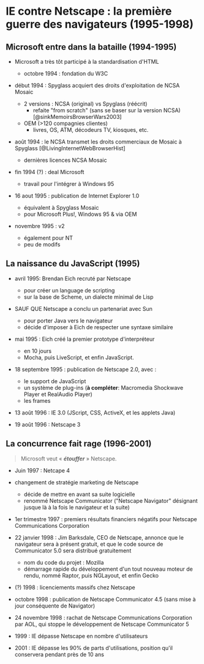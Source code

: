# IE contre Netscape : la première guerre des navigateurs (1995-1998)

## Microsoft entre dans la bataille (1994-1995)

- Microsoft a très tôt participé à la standardisation d'HTML

  - octobre 1994 : fondation du W3C

- début 1994 : Spyglass acquiert des droits d'exploitation de NCSA Mosaic

  - 2 versions : NCSA (original) vs Spyglass (réécrit)
    - refaite "from scratch" (sans se baser sur la version NCSA) [@sinkMemoirsBrowserWars2003]
  - OEM (>120 compagnies clientes)
    - livres, OS, ATM, décodeurs TV, kiosques, etc.

- août 1994 : le NCSA transmet les droits commerciaux de Mosaic à Spyglass [@LivingInternetWebBrowserHist]
  - dernières licences NCSA Mosaic
- fin 1994 (?) : deal Microsoft

  - travail pour l'intégrer à Windows 95

- 16 aout 1995 : publication de Internet Explorer 1.0

  - équivalent à Spyglass Mosaic
  - pour Microsoft Plus!, Windows 95 & via OEM

- novembre 1995 : v2
  - également pour NT
  - peu de modifs

## La naissance du JavaScript (1995)

- avril 1995: Brendan Eich recruté par Netscape

  - pour créer un language de scripting
  - sur la base de Scheme, un dialecte minimal de Lisp

- SAUF QUE Netscape a conclu un partenariat avec Sun

  - pour porter Java vers le navigateur
  - décide d'imposer à Eich de respecter une syntaxe similaire

- mai 1995 : Eich créé la premier prototype d'interpréteur

  - en 10 jours
  - Mocha, puis LiveScript, et enfin JavaScript.

- 18 septembre 1995 : publication de Netscape 2.0, avec :

  - le support de JavaScript
  - un système de plug-ins (**à compléter**: Macromedia Shockwave Player et RealAudio Player)
  - les frames

- 13 août 1996 : IE 3.0 (JScript, CSS, ActiveX, et les applets Java)
- 19 août 1996 : Netscape 3

## La concurrence fait rage (1996-2001)

> Microsoft veut « **_étouffer_** » Netscape.

- Juin 1997 : Netcape 4
- changement de stratégie marketing de Netscape

  - décide de mettre en avant sa suite logicielle
  - renommé Netscape Communicator ("Netscape Navigator" désignant jusque là à la fois le navigateur et la suite)

- 1er trimestre 1997 : premiers résultats financiers négatifs pour Netscape Communications Corporation

- 22 janvier 1998 : Jim Barksdale, CEO de Netscape, annonce que le navigateur sera à présent gratuit, et que le code source de Communicator 5.0 sera distribué gratuitement

  - nom du code du projet : Mozilla
  - démarrage rapide du développement d'un tout nouveau moteur de rendu, nommé Raptor, puis NGLayout, et enfin Gecko

- (?) 1998 : licenciements massifs chez Netscape

- octobre 1998 : publication de Netscape Communicator 4.5 (sans mise à jour conséquente de Navigator)

- 24 novembre 1998 : rachat de Netscape Communications Corporation par AOL, qui stoppe le développement de Netscape Communicator 5

- 1999 : IE dépasse Netscape en nombre d'utilisateurs
- 2001 : IE dépasse les 90% de parts d'utilisations, position qu'il conservera pendant près de 10 ans
